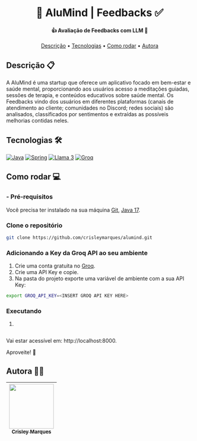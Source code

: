 <h1 align="center"> 
	🧘 AluMind | Feedbacks ✅
</h1>

<h4 align="center"> 
	👍 Avaliação de Feedbacks com LLM 🤖
</h4>

<p align="center">
 <a href="#descricao">Descrição</a> •
 <a href="#tecnologias">Tecnologias</a> •
 <a href="#como-rodar">Como rodar</a> • 
 <a href="#autora">Autora</a>
</p>

## Descrição 📋
A AluMind é uma startup que oferece um aplicativo focado em bem-estar e saúde mental, proporcionando aos usuários acesso a meditações guiadas, sessões de terapia, e conteúdos educativos sobre saúde mental. 
Os Feedbacks vindo dos usuários em diferentes plataformas (canais de atendimento ao cliente; comunidades no Discord; redes sociais) são analisados, classificados por sentimentos e extraídas as possíveis melhorias contidas neles.

## Tecnologias 🛠
[![Java](https://img.shields.io/badge/java-%23ED8B00.svg?style=for-the-badge&logo=openjdk&logoColor=white)](https://www.java.com/pt-BR/)
[![Spring](https://img.shields.io/badge/spring-%236DB33F.svg?style=for-the-badge&logo=spring&logoColor=white)](https://spring.io)
[![Llama 3](https://img.shields.io/badge/Llama_3-%230467DF.svg?style=for-the-badge&logo=Meta&logoColor=white)](https://www.llama.com)
[![Groq](https://img.shields.io/badge/groq_api-F54A2A?style=for-the-badge&logo=groq&logoColor=white)](https://groq.com)

## Como rodar 💻
### - Pré-requisitos
Você precisa ter instalado na sua máquina [Git](https://git-scm.com), [Java 17](https://www.java.com/pt-BR/).

### Clone o repositório
```bash
git clone https://github.com/crisleymarques/alumind.git
```

### Adicionando a Key da Groq API ao seu ambiente
1. Crie uma conta gratuita no [Groq](https://groq.com).
2. Crie uma API Key e copie.
3. Na pasta do projeto exporte uma variável de ambiente com a sua API Key:
```bash
export GROQ_API_KEY=<INSERT GROQ API KEY HERE>
```
### Executando
1. 
```bash

```

Vai estar acessível em: http://localhost:8000.

Aproveite! 🎉

## Autora 🧑‍💻

| [<img src="https://avatars.githubusercontent.com/u/44072771?s=400&u=b17d945fa43dec67a69d1cb11e2f23a7b2e0ad95&v=4" width="120px;"/><br /><sub><b>Crisley Marques</b></sub>](https://github.com/crisleymarques) <br/> | 
| :---: | 
